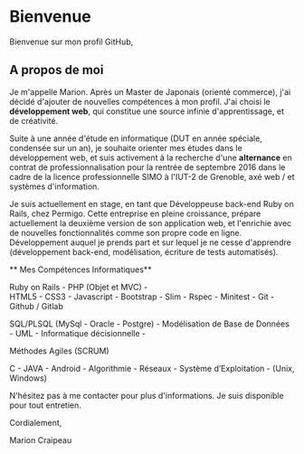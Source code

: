 # Bienvenue #

Bienvenue sur mon profil GitHub,

## A propos de moi ##

Je m'appelle Marion. Après un Master de Japonais (orienté commerce), j'ai décidé d'ajouter de nouvelles compétences à mon profil. J'ai choisi le **développement web**, qui constitue une source infinie d'apprentissage, et de créativité.

Suite à une année d'étude en informatique (DUT en année spéciale, condensée sur un an), je souhaite orienter mes études dans le développement web, et suis activement à la recherche d'une **alternance** en contrat de professionnalisation pour la rentrée de septembre 2016 dans le cadre de la licence professionnelle SIMO à l'IUT-2 de Grenoble, axé web / et systèmes d'information.

Je suis actuellement en stage, en tant que Développeuse back-end Ruby on Rails, chez Permigo. Cette entreprise en pleine croissance, prépare actuellement la deuxième version de son application web, et l'enrichie avec de nouvelles fonctionnalités comme son propre code en ligne. Développement auquel je prends part et sur lequel je ne cesse d'apprendre (développement back-end, modélisation, écriture de tests automatisés). 

** Mes Compétences Informatiques**

Ruby on Rails - PHP (Objet et MVC) -  
HTML5 - CSS3 - Javascript -
Bootstrap - Slim - Rspec - Minitest -
Git - Github / Gitlab

SQL/PLSQL (MySql - Oracle - Postgre) -
Modélisation de Base de Données - UML -
Informatique décisionnelle -

Méthodes Agiles (SCRUM)

C - JAVA - Android -
Algorithmie - Réseaux -
Système d’Exploitation -
(Unix, Windows)

N'hésitez pas à me contacter pour plus d'informations. Je suis disponible pour tout entretien. 

Cordialement, 

Marion Craipeau
